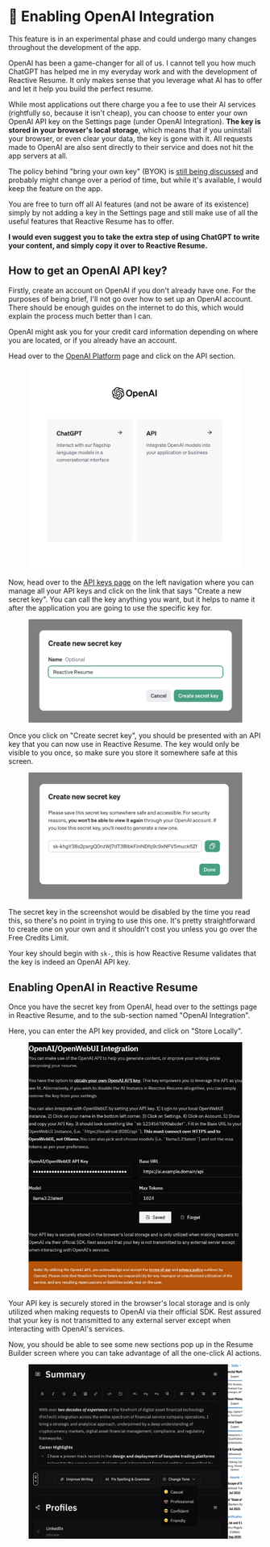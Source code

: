 # 🧠 Enabling OpenAI Integration

This feature is in an experimental phase and could undergo many changes throughout the development of the app.

OpenAI has been a game-changer for all of us. I cannot tell you how much ChatGPT has helped me in my everyday work and with the development of Reactive Resume. It only makes sense that you leverage what AI has to offer and let it help you build the perfect resume.

While most applications out there charge you a fee to use their AI services (rightfully so, because it isn't cheap), you can choose to enter your own OpenAI API key on the Settings page (under OpenAI Integration). **The key is stored in your browser's local storage**, which means that if you uninstall your browser, or even clear your data, the key is gone with it. All requests made to OpenAI are also sent directly to their service and does not hit the app servers at all.

The policy behind "bring your own key" (BYOK) is [still being discussed](https://community.openai.com/t/openais-bring-your-own-key-policy/14538/46) and probably might change over a period of time, but while it's available, I would keep the feature on the app.

You are free to turn off all AI features (and not be aware of its existence) simply by not adding a key in the Settings page and still make use of all the useful features that Reactive Resume has to offer.

**I would even suggest you to take the extra step of using ChatGPT to write your content, and simply copy it over to Reactive Resume.**

## How to get an OpenAI API key?

Firstly, create an account on OpenAI if you don't already have one. For the purposes of being brief, I'll not go over how to set up an OpenAI account. There should be enough guides on the internet to do this, which would explain the process much better than I can.

OpenAI might ask you for your credit card information depending on where you are located, or if you already have an account.

Head over to the [OpenAI Platform](https://platform.openai.com/apps) page and click on the API section.

<figure><img src="../.gitbook/assets/OpenAI.png" alt="" width="563"><figcaption></figcaption></figure>

Now, head over to the [API keys page](https://platform.openai.com/api-keys) on the left navigation where you can manage all your API keys and click on the link that says "Create a new secret key". You can call the key anything you want, but it helps to name it after the application you are going to use the specific key for.

<figure><img src="../.gitbook/assets/OpenAI-API-Key-Name.png" alt="" width="563"><figcaption></figcaption></figure>

Once you click on "Create secret key", you should be presented with an API key that you can now use in Reactive Resume. The key would only be visible to you once, so make sure you store it somewhere safe at this screen.

<figure><img src="../.gitbook/assets/OpenAI-API-Key.png" alt="" width="563"><figcaption></figcaption></figure>

The secret key in the screenshot would be disabled by the time you read this, so there's no point in trying to use this one. It's pretty straightforward to create one on your own and it shouldn't cost you unless you go over the Free Credits Limit.

Your key should begin with `sk-`, this is how Reactive Resume validates that the key is indeed an OpenAI API key.

## Enabling OpenAI in Reactive Resume

Once you have the secret key from OpenAI, head over to the settings page in Reactive Resume, and to the sub-section named "OpenAI Integration".

Here, you can enter the API key provided, and click on "Store Locally".

<figure><img src="../.gitbook/assets/Reactive-Resume-OpenAI-Integration.png" alt=""><figcaption></figcaption></figure>

Your API key is securely stored in the browser's local storage and is only utilized when making requests to OpenAI via their official SDK. Rest assured that your key is not transmitted to any external server except when interacting with OpenAI's services.

Now, you should be able to see some new sections pop up in the Resume Builder screen where you can take advantage of all the one-click AI actions.

<figure><img src="../.gitbook/assets/OpenAI-Use.png" alt=""><figcaption></figcaption></figure>
